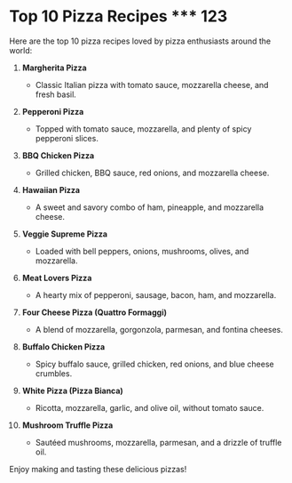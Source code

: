 # Top 10 Pizza Recipes \*\*\* 123

Here are the top 10 pizza recipes loved by pizza enthusiasts around the world:

1. **Margherita Pizza**

   - Classic Italian pizza with tomato sauce, mozzarella cheese, and fresh basil.

2. **Pepperoni Pizza**

   - Topped with tomato sauce, mozzarella, and plenty of spicy pepperoni slices.

3. **BBQ Chicken Pizza**

   - Grilled chicken, BBQ sauce, red onions, and mozzarella cheese.

4. **Hawaiian Pizza**

   - A sweet and savory combo of ham, pineapple, and mozzarella cheese.

5. **Veggie Supreme Pizza**

   - Loaded with bell peppers, onions, mushrooms, olives, and mozzarella.

6. **Meat Lovers Pizza**

   - A hearty mix of pepperoni, sausage, bacon, ham, and mozzarella.

7. **Four Cheese Pizza (Quattro Formaggi)**

   - A blend of mozzarella, gorgonzola, parmesan, and fontina cheeses.

8. **Buffalo Chicken Pizza**

   - Spicy buffalo sauce, grilled chicken, red onions, and blue cheese crumbles.

9. **White Pizza (Pizza Bianca)**

   - Ricotta, mozzarella, garlic, and olive oil, without tomato sauce.

10. **Mushroom Truffle Pizza**
    - Sautéed mushrooms, mozzarella, parmesan, and a drizzle of truffle oil.

Enjoy making and tasting these delicious pizzas!
